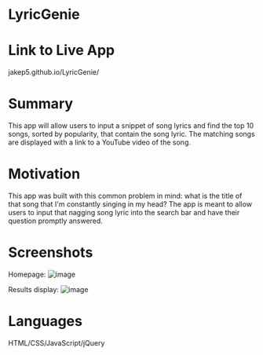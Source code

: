 # LyricGenie

# Link to Live App
jakep5.github.io/LyricGenie/

# Summary
This app will allow users to input a snippet of song lyrics and find the top 10 songs, sorted by popularity, that contain the song lyric. The matching songs are displayed with a link to a YouTube video of the song.

# Motivation
This app was built with this common problem in mind: what is the title of that song that I'm constantly singing in my head?
The app is meant to allow users to input that nagging song lyric into the search bar and have their question promptly answered.

# Screenshots

Homepage:
![image](https://user-images.githubusercontent.com/53489910/66585691-e72c6900-eb4c-11e9-9fa2-faaaf3434e48.png)

Results display:
![image](https://user-images.githubusercontent.com/53489910/66585452-74bb8900-eb4c-11e9-971e-fdebd7974052.png)

# Languages
HTML/CSS/JavaScript/jQuery
